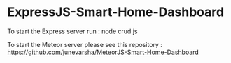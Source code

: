 # ExpressJS-Smart-Home-Dashboard

To start the Express server run : node crud.js

To start the Meteor server please see this repository : https://github.com/junevarsha/MeteorJS-Smart-Home-Dashboard

